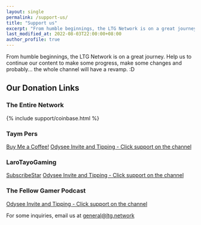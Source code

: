 ```yaml
---
layout: single
permalink: /support-us/
title: "Support us"
excerpt: "From humble beginnings, the LTG Network is on a great journey. Help us to continue."
last_modified_at: 2022-08-03T22:00:00+08:00
author_profile: true
---
```


From humble beginnings, the LTG Network is on a great journey. Help us to continue our content to make some progress, make some changes and probably... the whole channel will have a revamp. :D

## Our Donation Links

### The Entire Network

{% include support/coinbase.html %}

### Taym Pers

[Buy Me a Coffee!](https://www.buymeacoffee.com/taympers)
[Odysee Invite and Tipping - Click support on the channel](https://odysee.com/$/invite/@TaymPersOD:6)

### LaroTayoGaming

[SubscribeStar](https://ltg.link/ltg/subscribe)
[Odysee Invite and Tipping - Click support on the channel](https://odysee.com/$/invite/@LaroTayoGaming:1)

### The Fellow Gamer Podcast

[Odysee Invite and Tipping - Click support on the channel](https://odysee.com/$/invite/@FellowGamerPodcast:3)

For some inquiries, email us at [general@ltg.network](mailto:general@ltg.network)